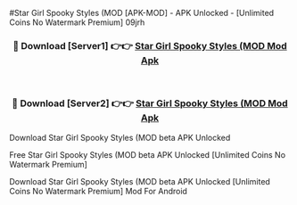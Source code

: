 #Star Girl Spooky Styles (MOD [APK-MOD] - APK Unlocked - [Unlimited Coins No Watermark Premium] 09jrh



<div align="center">

<h3>🔴 Download [Server1] 👉👉 <a href="https://momento.my/?title=Star_Girl_Spooky_Styles_(MOD">Star Girl Spooky Styles (MOD Mod Apk</a></h3><br>

<h3>🔴 Download [Server2] 👉👉 <a href="https://momento.my/?title=Star_Girl_Spooky_Styles_(MOD">Star Girl Spooky Styles (MOD Mod Apk</a></h3>
</div>



Download Star Girl Spooky Styles (MOD beta APK Unlocked

Free Star Girl Spooky Styles (MOD beta APK Unlocked [Unlimited Coins No Watermark Premium]

Download Star Girl Spooky Styles (MOD beta APK Unlocked [Unlimited Coins No Watermark Premium] Mod For Android

